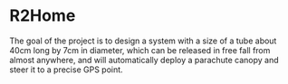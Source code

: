 # R2Home
The goal of the project is to design a system with a size of a tube about 40cm long by 7cm in diameter, which can be released in free fall from almost anywhere, and will automatically deploy a parachute canopy and steer it to a precise GPS point. 
